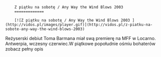 
        Z piątku na sobotę / Any Way the Wind Blows 2003 
        =============
        
        [![Z piątku na sobotę / Any Way the Wind Blows 2003 ](http://vidos.pl/images/player.gif)](http://vidos.pl/z-piatku-na-sobote-any-way-the-wind-blows-2003)
        
        
 Reżyserski debiut Toma Barmana miał swą premierę na MFF w Locarno. Antwerpia, wczesny czerwiec.W piątkowe popołudnie ośmiu bohaterów zobacz pełny opis
    